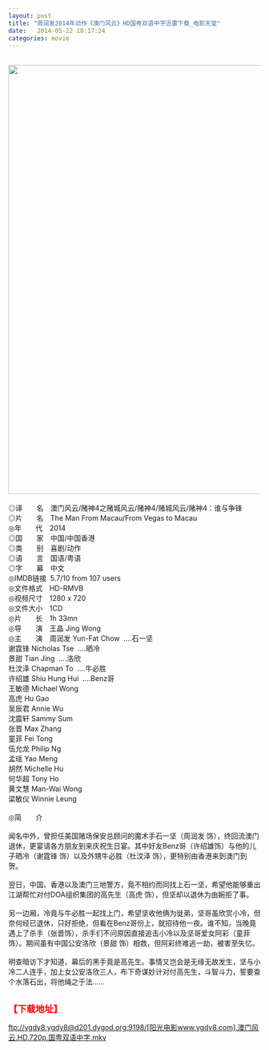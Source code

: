```yaml
---
layout: post
title: "周润发2014年动作《澳门风云》HD国粤双语中字迅雷下载_电影天堂"
date:   2014-05-22 18:17:24
categories: movie
---
```

<html>
 <body>
  <p>
  </p>
  <p>
   <br/>
   <img alt="" border="0" height="926" src="http://img226.poco.cn/mypoco/myphoto/20140418/08/56238555201404180840523971944550398_008.jpg" style="WIDTH: 588px; HEIGHT: 856px" width="589"/>
   <br/>
   <br/>
   ◎译　　名　澳门风云/赌神4之赌城风云/赌神4/赌城风云/赌神4：谁与争锋
   <br/>
   ◎片　　名　The Man From Macau/From Vegas to Macau
   <br/>
   ◎年　　代　2014
   <br/>
   ◎国　　家　中国/中国香港
   <br/>
   ◎类　　别　喜剧/动作
   <br/>
   ◎语　　言　国语/粤语
   <br/>
   ◎字　　幕　中文
   <br/>
   ◎IMDB链接  5.7/10 from 107 users
   <br/>
   ◎文件格式　HD-RMVB
   <br/>
   ◎视频尺寸　1280 x 720
   <br/>
   ◎文件大小　1CD
   <br/>
   ◎片　　长　1h 33mn
   <br/>
   ◎导　　演　王晶 Jing Wong
   <br/>
   ◎主　　演　周润发 Yun-Fat Chow  ....石一坚
   <br/>
   谢霆锋 Nicholas Tse  ....晒冷
   <br/>
   景甜 Tian Jing  ....洛欣
   <br/>
   杜汶泽 Chapman To  ....牛必胜
   <br/>
   许绍雄 Shiu Hung Hui  ....Benz哥
   <br/>
   王敏德 Michael Wong
   <br/>
   高虎 Hu Gao
   <br/>
   吴辰君 Annie Wu
   <br/>
   沈震轩 Sammy Sum
   <br/>
   张晋 Max Zhang
   <br/>
   童菲 Fei Tong
   <br/>
   伍允龙 Philip Ng
   <br/>
   孟瑶 Yao Meng
   <br/>
   胡然 Michelle Hu
   <br/>
   何华超 Tony Ho
   <br/>
   黄文慧 Man-Wai Wong
   <br/>
   梁敏仪 Winnie Leung
   <br/>
   <br/>
   ◎简　　介
   <br/>
   <br/>
   闻名中外，曾担任美国赌场保安总顾问的魔术手石一坚（周润发 饰），终回流澳门退休，更宴请各方朋友到来庆祝生日宴。其中好友Benz哥（许绍雄饰）与他的儿子晒冷（谢霆锋 饰）以及外甥牛必胜（杜汶泽 饰），更特别由香港来到澳门到贺。
   <br/>
   <br/>
   翌日，中国、香港以及澳门三地警方，竟不相约而同找上石一坚，希望他能够重出江湖帮忙对付DOA组织集团的高先生（高虎 饰），但坚却以退休为由婉拒了事。
   <br/>
   <br/>
   另一边厢，冷竟与牛必胜一起找上门，希望坚收他俩为徙弟，坚哥虽欣赏小冷，但奈何经已退休，只好拒绝，但看在Benz哥份上，就招待他一夜。谁不知，当晚竟遇上了杀手（张晋饰），杀手们不问原因直接追击小冷以及坚哥爱女阿彩（童菲 饰）。期间虽有中国公安洛欣（景甜 饰）相救，但阿彩终难逃一劫，被害至失忆。
   <br/>
   <br/>
   明查暗访下才知道，幕后的黑手竟是高先生。事情又岂会是无缘无故发生，坚与小冷二人连手，加上女公安洛欣三人，布下奇谋妙计对付高先生，斗智斗力，誓要查个水落石出，将他绳之于法……
   <br/>
   <br/>
   <img alt="" border="0" src="http://img226.poco.cn/mypoco/myphoto/20140419/21/66548034201404192102075704501954007_000.jpg"/>
  </p>
  <p>
  </p>
  <p>
  </p>
  <p>
   <strong>
    <font color="#ff0000" size="4">
     【下载地址】
    </font>
   </strong>
  </p>
  <p>
  </p>
  <p>
  </p>
  <a href="ftp://ygdy8:ygdy8@d201.dygod.org:9198/%5B%E9%98%B3%E5%85%89%E7%94%B5%E5%BD%B1www.ygdy8.com%5D.%E6%BE%B3%E9%97%A8%E9%A3%8E%E4%BA%91.HD.720p.%E5%9B%BD%E7%B2%A4%E5%8F%8C%E8%AF%AD%E4%B8%AD%E5%AD%97.mkv">
   ftp://ygdy8:ygdy8@d201.dygod.org:9198/[阳光电影www.ygdy8.com].澳门风云.HD.720p.国粤双语中字.mkv
  </a>
 </body>
</html>